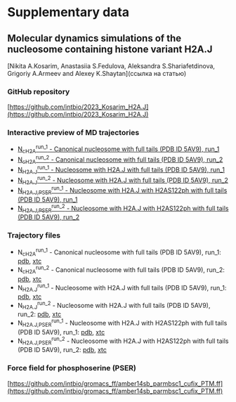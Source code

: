 # Supplementary data
## Molecular dynamics simulations of the nucleosome containing histone variant H2A.J
[Nikita A.Kosarim, Anastasiia S.Fedulova, Aleksandra S.Shariafetdinova, Grigoriy A.Armeev and Alexey K.Shaytan](ссылка на статью)

### GitHub repository
[https://github.com/intbio/2023_Kosarim_H2A.J](https://github.com/intbio/2023_Kosarim_H2A.J)

### Interactive preview of MD trajectories
- [N<sub>cH2A</sub><sup>run_1</sup> - Canonical nucleosome with full tails (PDB ID 5AV9), run_1](nucl_canon_trj_preview)
- [N<sub>cH2A</sub><sup>run_2</sup> - Canonical nucleosome with full tails (PDB ID 5AV9), run_2](nucl_canon_trj_preview_2)
- [N<sub>H2A.J</sub><sup>run_1</sup> - Nucleosome with H2A.J with full  tails (PDB ID 5AV9), run_1](nucl_H2AJ_trj_preview)
- [N<sub>H2A.J</sub><sup>run_2</sup> - Nucleosome with H2A.J with full  tails (PDB ID 5AV9), run_2](nucl_H2AJ_trj_preview_2)
- [N<sub>H2A.J,PSER</sub><sup>run_1</sup> - Nucleosome with H2A.J with H2AS122ph with full  tails (PDB ID 5AV9), run_1](nucl_H2AJ_PSER_trj_preview)
- [N<sub>H2A.J,PSER</sub><sup>run_2</sup> - Nucleosome with H2A.J with H2AS122ph with full  tails (PDB ID 5AV9), run_2](nucl_H2AJ_PSER_trj_preview_2)


### Trajectory files
- N<sub>cH2A</sub><sup>run_1</sup> - Canonical nucleosome with full tails (PDB ID 5AV9), run_1: [pdb](trj/canon_nucl_for_web.pdb), [xtc](trj/canon_nucl_for_web.xtc)
- N<sub>cH2A</sub><sup>run_2</sup> - Canonical nucleosome with full tails (PDB ID 5AV9), run_2: [pdb](trj/canon_nucl_for_web_2.pdb), [xtc](trj/canon_nucl_for_web_2.xtc)
- N<sub>H2A.J</sub><sup>run_1</sup> - Nucleosome with H2A.J with full  tails (PDB ID 5AV9), run_1: [pdb](trj/nucl_H2AJ_for_web.pdb), [xtc](trj/nucl_H2AJ_for_web.xtc)
- N<sub>H2A.J</sub><sup>run_2</sup> - Nucleosome with H2A.J with full  tails (PDB ID 5AV9), run_2: [pdb](trj/nucl_H2AJ_for_web_2.pdb), [xtc](trj/nucl_H2AJ_for_web_2.xtc)
- N<sub>H2A.J,PSER</sub><sup>run_1</sup> - Nucleosome with H2A.J with H2AS122ph with full  tails (PDB ID 5AV9), run_1: [pdb](trj/nucl_H2AJ_PSER_for_web.pdb), [xtc](trj/nucl_H2AJ_PSER_for_web.xtc)
- N<sub>H2A.J,PSER</sub><sup>run_2</sup> - Nucleosome with H2A.J with H2AS122ph with full  tails (PDB ID 5AV9), run_2: [pdb](trj/nucl_H2AJ_PSER_for_web_2.pdb), [xtc](trj/nucl_H2AJ_PSER_for_web_2.xtc)


### Force field for phosphoserine (PSER)
[https://github.com/intbio/gromacs_ff/amber14sb_parmbsc1_cufix_PTM.ff](https://github.com/intbio/gromacs_ff/amber14sb_parmbsc1_cufix_PTM.ff)


